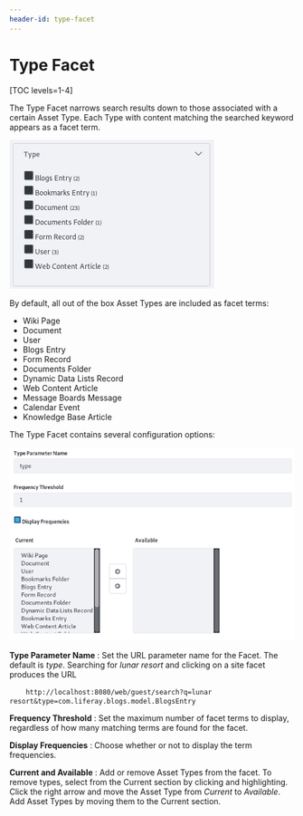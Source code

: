 ```yaml
---
header-id: type-facet
---
```


# Type Facet

[TOC levels=1-4]

The Type Facet narrows search results down to those associated with a certain
Asset Type. Each Type with content matching the searched keyword appears as a
facet term.

![Figure 1: Each Asset Type with matching content is a Type Facet term.](../../../images/search-type-facet.png)

By default, all out of the box Asset Types are included as facet terms:

- Wiki Page
- Document
- User
- Blogs Entry
- Form Record
- Documents Folder
- Dynamic Data Lists Record
- Web Content Article
- Message Boards Message
- Calendar Event
- Knowledge Base Article

The Type Facet contains several configuration options:

![Figure 2: The Type Facet is configurable.](../../../images/search-type-facet-config.png)

**Type Parameter Name**
: Set the URL parameter name for the Facet. The default is *type*. Searching for
*lunar resort* and clicking on a site facet produces the URL

        http://localhost:8080/web/guest/search?q=lunar resort&type=com.liferay.blogs.model.BlogsEntry

**Frequency Threshold**
: Set the maximum number of facet terms to display, regardless of how
many matching terms are found for the facet.

**Display Frequencies**
: Choose whether or not to display the term frequencies.

**Current and Available**
: Add or remove Asset Types from the facet. To remove types, select from the
Current section by clicking and highlighting. Click the right arrow and move the
Asset Type from *Current* to *Available*. Add Asset Types by moving them to the
Current section.

